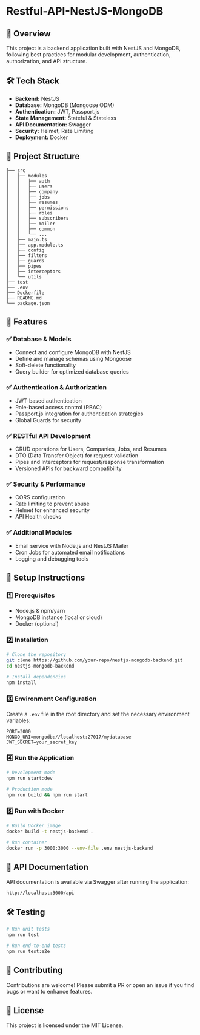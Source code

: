 # Restful-API-NestJS-MongoDB

## 📌 Overview

This project is a backend application built with NestJS and MongoDB, following best practices for modular development, authentication, authorization, and API structure.

## 🛠 Tech Stack

- **Backend:** NestJS
- **Database:** MongoDB (Mongoose ODM)
- **Authentication:** JWT, Passport.js
- **State Management:** Stateful & Stateless
- **API Documentation:** Swagger
- **Security:** Helmet, Rate Limiting
- **Deployment:** Docker

## 📂 Project Structure

```
├── src
│   ├── modules
│   │   ├── auth
│   │   ├── users
│   │   ├── company
│   │   ├── jobs
│   │   ├── resumes
│   │   ├── permissions
│   │   ├── roles
│   │   ├── subscribers
│   │   ├── mailer
│   │   ├── common
│   │   └── ...
│   ├── main.ts
│   ├── app.module.ts
│   ├── config
│   ├── filters
│   ├── guards
│   ├── pipes
│   ├── interceptors
│   └── utils
├── test
├── .env
├── Dockerfile
├── README.md
└── package.json
```

## 🚀 Features

### ✅ Database & Models

- Connect and configure MongoDB with NestJS
- Define and manage schemas using Mongoose
- Soft-delete functionality
- Query builder for optimized database queries

### ✅ Authentication & Authorization

- JWT-based authentication
- Role-based access control (RBAC)
- Passport.js integration for authentication strategies
- Global Guards for security

### ✅ RESTful API Development

- CRUD operations for Users, Companies, Jobs, and Resumes
- DTO (Data Transfer Object) for request validation
- Pipes and Interceptors for request/response transformation
- Versioned APIs for backward compatibility

### ✅ Security & Performance

- CORS configuration
- Rate limiting to prevent abuse
- Helmet for enhanced security
- API Health checks

### ✅ Additional Modules

- Email service with Node.js and NestJS Mailer
- Cron Jobs for automated email notifications
- Logging and debugging tools

## 📌 Setup Instructions

### 1️⃣ Prerequisites

- Node.js & npm/yarn
- MongoDB instance (local or cloud)
- Docker (optional)

### 2️⃣ Installation

```sh
# Clone the repository
git clone https://github.com/your-repo/nestjs-mongodb-backend.git
cd nestjs-mongodb-backend

# Install dependencies
npm install
```

### 3️⃣ Environment Configuration

Create a `.env` file in the root directory and set the necessary environment variables:

```env
PORT=3000
MONGO_URI=mongodb://localhost:27017/mydatabase
JWT_SECRET=your_secret_key
```

### 4️⃣ Run the Application

```sh
# Development mode
npm run start:dev

# Production mode
npm run build && npm run start
```

### 5️⃣ Run with Docker

```sh
# Build Docker image
docker build -t nestjs-backend .

# Run container
docker run -p 3000:3000 --env-file .env nestjs-backend
```

## 📖 API Documentation

API documentation is available via Swagger after running the application:

```
http://localhost:3000/api
```

## 🛠 Testing

```sh
# Run unit tests
npm run test

# Run end-to-end tests
npm run test:e2e
```

## 📌 Contributing

Contributions are welcome! Please submit a PR or open an issue if you find bugs or want to enhance features.

## 📜 License

This project is licensed under the MIT License.
